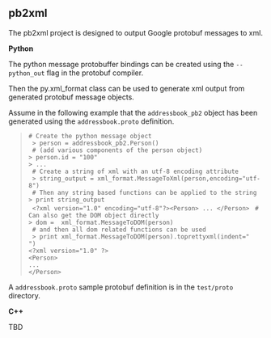 pb2xml
-------------

The pb2xml project is designed to output Google protobuf messages to xml.

**Python**

The python message protobuffer bindings can be created using the `--python_out` flag in the protobuf compiler.

Then the py.xml_format class can be used to generate xml output from generated protobuf message objects.

Assume in the following example that the `addressbook_pb2` object has been generated using the `addressbook.proto` definition.

> ` # Create the python message object `  
> ` > person = addressbook_pb2.Person()`  
> ` # (add various components of the person object)`  
> ` > person.id = "100" `  
> ` > ... `  
> ` # Create a string of xml with an utf-8 encoding attribute`  
> ` > string_output = xml_format.MessageToXml(person,encoding="utf-8")`  
> ` # Then any string based functions can be applied to the string`  
> ` > print string_output `  
> ` <?xml version="1.0" encoding="utf-8"?><Person> ... </Person>`
> ` # Can also get the DOM object directly`  
> ` > dom =  xml_format.MessageToDOM(person) `  
> ` # and then all dom related functions can be used`  
> ` > print xml_format.MessageToDOM(person).toprettyxml(indent="  ")`  
> `<?xml version="1.0" ?> `  
> `<Person>`  
> `... `  
> `</Person>`  



A `addressbook.proto` sample protobuf definition is in the `test/proto` directory.

**C++**

TBD



